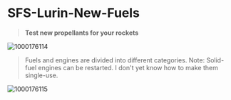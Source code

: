 # SFS-Lurin-New-Fuels
> **Test new propellants for your rockets**
> 
![1000176114](https://github.com/user-attachments/assets/1fdfc4e7-ae35-4e99-b08d-0e90615cf767)

> Fuels and engines are divided into different categories. Note: Solid-fuel engines can be restarted. I don't yet know how to make them single-use. 
>
![1000176115](https://github.com/user-attachments/assets/bd0b07ba-29ef-4a94-b24e-9853226e8063)


 
